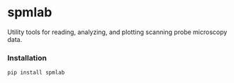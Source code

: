 # spmlab

Utility tools for reading, analyzing, and plotting scanning probe microscopy data.

### Installation
```bash
pip install spmlab
```
